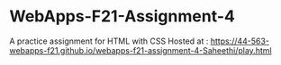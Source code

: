 # WebApps-F21-Assignment-4
A practice assignment for HTML with CSS
Hosted at : https://44-563-webapps-f21.github.io/webapps-f21-assignment-4-Saheethi/play.html